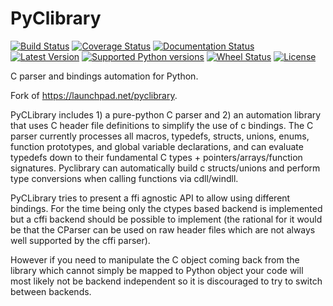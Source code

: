 # PyClibrary

[![Build Status](https://travis-ci.org/MatthieuDartiailh/pyclibrary.svg?branch=master)](https://travis-ci.org/MatthieuDartiailh/pyclibrary)
[![Coverage Status](https://codecov.io/gh/MatthieuDartiailh/pyclibrary/branch/master/graph/badge.svg)](https://codecov.io/gh/MatthieuDartiailh/pyclibrary)
[![Documentation Status](https://readthedocs.org/projects/pyclibrary/badge/?version=latest)](https://readthedocs.org/projects/pyclibrary/?badge=latest)
[![Latest Version](https://img.shields.io/pypi/v/pyclibrary.svg)](https://pypi.python.org/pypi/pyclibrary/)
[![Supported Python versions](https://img.shields.io/pypi/pyversions/pyclibrary.svg)](https://pypi.python.org/pypi/pyclibrary/)
[![Wheel Status](https://img.shields.io/pypi/wheel/pyclibrary.svg)](https://pypi.python.org/pypi/pyclibrary/)
[![License](https://img.shields.io/pypi/l/pyclibrary.svg)](https://pypi.python.org/pypi/pyclibrary/)

C parser and bindings automation for Python.

Fork of https://launchpad.net/pyclibrary.

PyCLibrary includes 1) a pure-python C parser and 2) an automation library
that uses C header file definitions to simplify the use of c bindings. The
C parser currently processes all macros, typedefs, structs, unions, enums,
function prototypes, and global variable declarations, and can evaluate
typedefs down to their fundamental C types + pointers/arrays/function
signatures. Pyclibrary can automatically build c structs/unions and perform
type conversions when calling functions via cdll/windll.

PyCLibrary tries to present a ffi agnostic API to allow using different
bindings. For the time being only the ctypes based backend is implemented but
a cffi backend should be possible to implement (the rational for it would be
that the CParser can be used on raw header files which are not always well
supported by the cffi parser).

However if you need to manipulate the C object coming back from the library
which cannot simply be mapped to Python object your code will most likely
not be backend independent so it is discouraged to try to switch between
backends.
